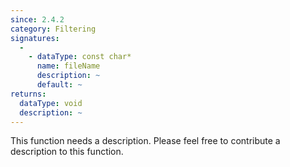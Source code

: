 ```yaml
---
since: 2.4.2
category: Filtering
signatures:
  -
    - dataType: const char*
      name: fileName
      description: ~
      default: ~
returns:
  dataType: void
  description: ~
---
```


This function needs a description. Please feel free to contribute a description to this function.
